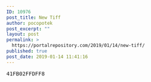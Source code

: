 ```yaml
---
ID: 10976
post_title: New Tiff
author: pocopotek
post_excerpt: ""
layout: post
permalink: >
  https://portalrepository.com/2019/01/14/new-tiff/
published: true
post_date: 2019-01-14 11:41:16
---
```

<pre>41FB02FFDFF8</pre>